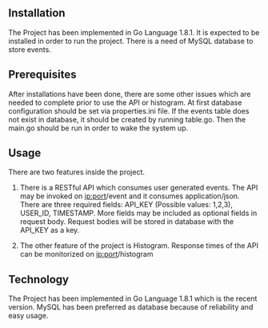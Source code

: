 ## Installation

The Project has been implemented in Go Language 1.8.1. It is expected to be installed in order to run the project.
There is a need of MySQL database to store events.

## Prerequisites

After installations have been done, there are some other issues which are needed to complete prior
to use the API or histogram. At first database configuration should be set via properties.ini file. If the events table does not exist in database, it should be created by running table.go.
Then the main.go should be run in order to wake the system up.

## Usage

There are two features inside the project.

1. There is a RESTful API which consumes user generated events. The API may be invoked on <ip:port>/event 
   and it consumes application/json. There are three required fields:
   API_KEY (Possible values: 1,2,3), USER_ID, TIMESTAMP. More fields may be included as optional fields in request body.
   Request bodies will be stored in database with the API_KEY as a key.

2. The other feature of the project is Histogram. Response times of the API can be monitorized on <ip:port>/histogram

## Technology

The Project has been implemented in Go Language 1.8.1 which is the recent version.
MySQL has been preferred as database because of reliability and easy usage.

